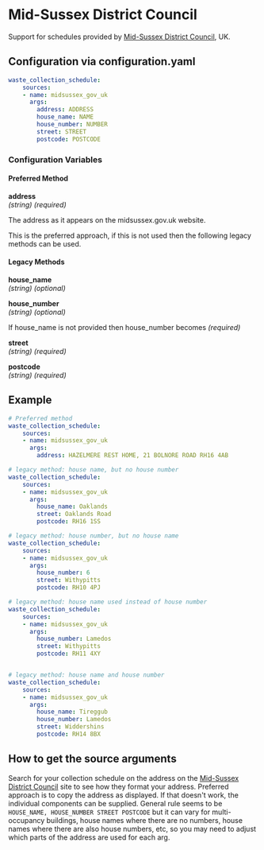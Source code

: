 # Mid-Sussex District Council

Support for schedules provided by [Mid-Sussex District Council](https://www.midsussex.gov.uk/waste-recycling/bin-collection/), UK.

## Configuration via configuration.yaml

```yaml
waste_collection_schedule:
    sources:
    - name: midsussex_gov_uk
      args:
        address: ADDRESS
        house_name: NAME
        house_number: NUMBER
        street: STREET
        postcode: POSTCODE
```

### Configuration Variables

#### Preferred Method
**address**  
*(string) (required)*

The address as it appears on the midsussex.gov.uk website.

This is the preferred approach, if this is not used then the following legacy methods can be used.

#### Legacy Methods

**house_name**  
*(string) (optional)*

**house_number**  
*(string) (optional)*

If house_name is not provided then house_number becomes *(required)*

**street**  
*(string) (required)*

**postcode**  
*(string) (required)*

## Example

```yaml
# Preferred method
waste_collection_schedule:
    sources:
    - name: midsussex_gov_uk
      args:
        address: HAZELMERE REST HOME, 21 BOLNORE ROAD RH16 4AB
```

```yaml
# legacy method: house name, but no house number
waste_collection_schedule:
    sources:
    - name: midsussex_gov_uk
      args:
        house_name: Oaklands
        street: Oaklands Road
        postcode: RH16 1SS
```

```yaml
# legacy method: house number, but no house name
waste_collection_schedule:
    sources:
    - name: midsussex_gov_uk
      args:
        house_number: 6
        street: Withypitts
        postcode: RH10 4PJ
```

```yaml
# legacy method: house name used instead of house number
waste_collection_schedule:
    sources:
    - name: midsussex_gov_uk
      args:
        house_number: Lamedos
        street: Withypitts
        postcode: RH11 4XY
```
```yaml

# legacy method: house name and house number
waste_collection_schedule:
    sources:
    - name: midsussex_gov_uk
      args:
        house_name: Tireggub
        house_number: Lamedos
        street: Widdershins
        postcode: RH14 8BX
```

## How to get the source arguments

Search for your collection schedule on the address on the [Mid-Sussex District Council](https://www.midsussex.gov.uk/waste-recycling/bin-collection/) site to see how they format your address. Preferred approach is to copy the address as displayed. If that doesn't work, the individual components can be supplied. General rule seems to be `HOUSE_NAME, HOUSE_NUMBER STREET POSTCODE` but it can vary for multi-occupancy buildings, house names where there are no numbers,  house names where there are also house numbers, etc, so you may need to adjust which parts of the address are used for each arg.